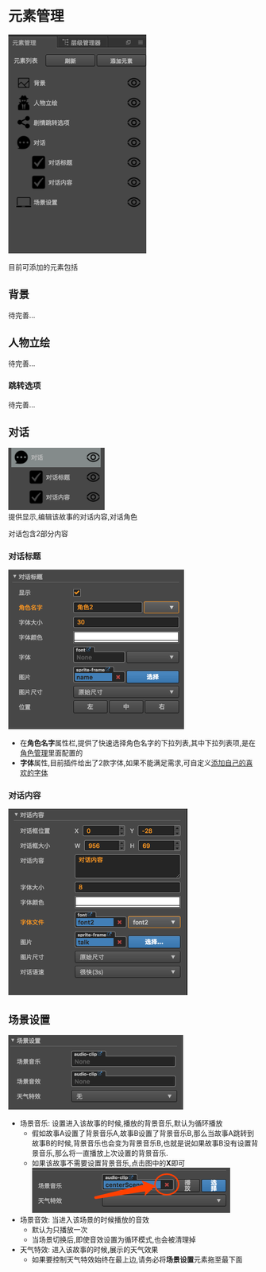 # 元素管理
![](../../../assets/e1bfc56e.png)

目前可添加的元素包括
## 背景
待完善...

## 人物立绘
待完善...



### 跳转选项
待完善...

## 对话
![](../../../assets/9251f386.png)   
提供显示,编辑该故事的对话内容,对话角色  

对话包含2部分内容 
### 对话标题
![](../../../assets/5ba6a37c.png)
  
- 在**角色名字**属性栏,提供了快速选择角色名字的下拉列表,其中下拉列表项,是在[角色管理](role-mgr.md)里面配置的
- **字体**属性,目前插件给出了2款字体,如果不能满足需求,可自定义[添加自己的喜欢的字体](../issue/index.md#如何添加自定义的字体)

### 对话内容
![](../../../assets/9e3a31f3.png)  

## 场景设置
![](../../../assets/ffa76ef9.png)
- 场景音乐: 设置进入该故事的时候,播放的背景音乐,默认为循环播放
    - 假如故事A设置了背景音乐A,故事B设置了背景音乐B,那么当故事A跳转到故事B的时候,背景音乐也会变为背景音乐B,也就是说如果故事B没有设置背景音乐,那么将一直播放上次设置的背景音乐.
    - 如果该故事不需要设置背景音乐,点击图中的**X**即可
    ![](../../../assets/7a050fac.png)
- 场景音效: 当进入该场景的时候播放的音效
    - 默认为只播放一次
    - 当场景切换后,即使音效设置为循环模式,也会被清理掉    
- 天气特效: 进入该故事的时候,展示的天气效果
    - 如果要控制天气特效始终在最上边,请务必将**场景设置**元素拖至最下面


